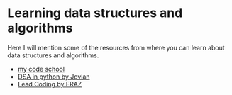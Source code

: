 # Learning data structures and algorithms 


Here I will mention some of the resources from where you can learn about data structures and algorithms.

* [my code school](https://www.youtube.com/user/mycodeschool/featured)
* [DSA in python by Jovian](https://jovian.ai/learn/data-structures-and-algorithms-in-python)
* [Lead Coding by FRAZ](https://www.youtube.com/c/LeadCoding/featured)
